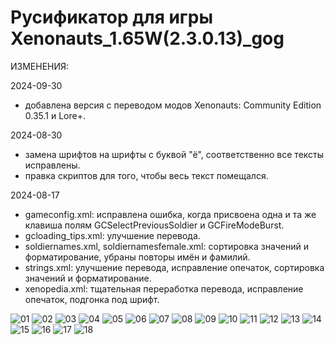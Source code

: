 # Русификатор для игры Xenonauts_1.65W(2.3.0.13)_gog


ИЗМЕНЕНИЯ:

2024-09-30
- добавлена версия с переводом модов Xenonauts: Community Edition 0.35.1 и Lore+.

2024-08-30
- замена шрифтов на шрифты с буквой "ё", соответственно все тексты исправлены.
- правка скриптов для того, чтобы весь текст помещался.

2024-08-17

- gameconfig.xml: исправлена ошибка, когда присвоена одна и та же клавиша полям GCSelectPreviousSoldier и GCFireModeBurst.
- gcloading_tips.xml: улучшение перевода.
- soldiernames.xml, soldiernamesfemale.xml: сортировка значений и форматирование, убраны повторы имён и фамилий.
- strings.xml: улучшение перевода, исправление опечаток, сортировка значений и форматирование.
- xenopedia.xml: тщательная переработка перевода, исправление опечаток, подгонка под шрифт.

![01](https://github.com/user-attachments/assets/a0a885eb-b77d-4e02-98f7-126c1ce8e1af)
![02](https://github.com/user-attachments/assets/7c69c4f6-ab53-4d77-8117-ce631eed76da)
![03](https://github.com/user-attachments/assets/9621fe3e-2b9d-4516-adc5-81f39ee70018)
![04](https://github.com/user-attachments/assets/06b9ab31-3525-4540-a3c8-e9bead1ca8c0)
![05](https://github.com/user-attachments/assets/5efd33ea-c224-45d5-a4b6-5aa085484ac2)
![06](https://github.com/user-attachments/assets/eedbba7e-081b-4edc-9e4d-95bd3d2a784d)
![07](https://github.com/user-attachments/assets/75945086-6642-4f9d-bfbb-7505c8025b43)
![08](https://github.com/user-attachments/assets/69c9385d-a8b3-4535-a8d7-d0cb4ae20f87)
![09](https://github.com/user-attachments/assets/c5878fdd-20ca-40ae-a8ee-f3b6a2c17bbf)
![10](https://github.com/user-attachments/assets/94716390-9c45-4c82-8c29-eaef1b41f685)
![11](https://github.com/user-attachments/assets/8b4adc9a-fe02-4763-bd3a-99c0d727002d)
![12](https://github.com/user-attachments/assets/352580a6-9510-4a4a-b596-fa4130c44cfc)
![13](https://github.com/user-attachments/assets/b57b7b60-ccc5-46dd-b1fc-4b3b44767313)
![14](https://github.com/user-attachments/assets/22953607-ef32-466c-9cff-df20be1e90bb)
![15](https://github.com/user-attachments/assets/0ed2ac53-b285-4335-a662-687ffa3b63f6)
![16](https://github.com/user-attachments/assets/11cb01cc-a91e-402c-a433-aca1e06f7afa)
![17](https://github.com/user-attachments/assets/317a9e0a-df85-4400-9d48-ad4f97aad963)
![18](https://github.com/user-attachments/assets/d4a9fb90-2191-473f-96a0-8a93ad6ff2a6)
